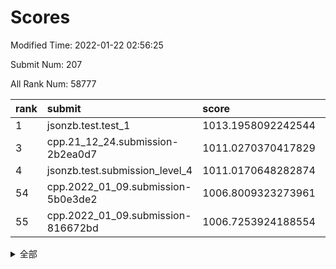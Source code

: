 # Scores

Modified Time: 2022-01-22 02:56:25

Submit Num: 207

All Rank Num: 58777

| rank |               submit               |       score        |       sigma        | pk_num |
| :--- | :--------------------------------- | :----------------- | :----------------- | :----- |
| 1    | jsonzb.test.test_1                 | 1013.1958092242544 | 0.7916819851628285 | 1135   |
| 3    | cpp.21_12_24.submission-2b2ea0d7   | 1011.0270370417829 | 0.7673978622537007 | 1135   |
| 4    | jsonzb.test.submission_level_4     | 1011.0170648282874 | 0.7737020491616131 | 1130   |
| 54   | cpp.2022_01_09.submission-5b0e3de2 | 1006.8009323273961 | 0.7321517851943132 | 1135   |
| 55   | cpp.2022_01_09.submission-816672bd | 1006.7253924188554 | 0.7274621743418153 | 1137   |


<details>
<summary>全部</summary>

| rank |                 submit                 |       score        |       sigma        | pk_num |
| :--- | :------------------------------------- | :----------------- | :----------------- | :----- |
| 1    | jsonzb.test.test_1                     | 1013.1958092242544 | 0.7916819851628285 | 1135   |
| 2    | gobigger.level_3.submission_level_3_15 | 1011.8378877942587 | 0.7650626624706892 | 1145   |
| 3    | cpp.21_12_24.submission-2b2ea0d7       | 1011.0270370417829 | 0.7673978622537007 | 1135   |
| 4    | jsonzb.test.submission_level_4         | 1011.0170648282874 | 0.7737020491616131 | 1130   |
| 5    | gobigger.level_3.submission_level_3_8  | 1011.01597141128   | 0.7536417939314897 | 1130   |
| 6    | gobigger.level_3.submission_level_3_3  | 1010.9139544012517 | 0.7598985637656457 | 1140   |
| 7    | gobigger.level_3.submission_level_3_11 | 1010.6404005644894 | 0.7746560114878859 | 1132   |
| 8    | gobigger.level_3.submission_level_3_42 | 1010.5252382436008 | 0.7932529276213116 | 1135   |
| 9    | gobigger.level_3.submission_level_3_5  | 1010.4706230455687 | 0.7734008784083399 | 1135   |
| 10   | gobigger.level_3.submission_level_3_30 | 1010.3921576017    | 0.7497406928728884 | 1135   |
| 11   | gobigger.level_3.submission_level_3_48 | 1010.3441629170283 | 0.7655034599019255 | 1138   |
| 12   | gobigger.level_3.submission_level_3_29 | 1010.3095925761075 | 0.7485043243339116 | 1135   |
| 13   | gobigger.level_3.submission_level_3_27 | 1010.2711904211523 | 0.7767336827683939 | 1139   |
| 14   | gobigger.level_3.submission_level_3_32 | 1010.2562899021617 | 0.7322099166595525 | 1136   |
| 15   | gobigger.level_3.submission_level_3_35 | 1010.2234641711716 | 0.7622650822521164 | 1136   |
| 16   | gobigger.level_3.submission_level_3_23 | 1010.0610569755542 | 0.746755171694908  | 1137   |
| 17   | gobigger.level_3.submission_level_3_26 | 1010.0340201821859 | 0.761568582269183  | 1139   |
| 18   | gobigger.level_3.submission_level_3_41 | 1010.0114199391949 | 0.7565336428632172 | 1140   |
| 19   | gobigger.level_3.submission_level_3_19 | 1009.9932357047152 | 0.7565590194644746 | 1137   |
| 20   | gobigger.level_3.submission_level_3_2  | 1009.9448887115384 | 0.7765206282360505 | 1136   |
| 21   | gobigger.level_3.submission_level_3_37 | 1009.9234906655809 | 0.7495514651871579 | 1134   |
| 22   | gobigger.level_3.submission_level_3_13 | 1009.894019101132  | 0.7719426975079872 | 1132   |
| 23   | gobigger.level_3.submission_level_3_0  | 1009.8787580263155 | 0.7691174149900889 | 1131   |
| 24   | gobigger.level_3.submission_level_3_40 | 1009.867068039552  | 0.7561482028401316 | 1140   |
| 25   | gobigger.level_3.submission_level_3_43 | 1009.858570971811  | 0.7451507317813576 | 1132   |
| 26   | gobigger.level_3.submission_level_3_24 | 1009.8288632388644 | 0.7499443894579174 | 1135   |
| 27   | gobigger.level_3.submission_level_3_21 | 1009.8041545390622 | 0.7537343025910178 | 1134   |
| 28   | gobigger.level_3.submission_level_3_4  | 1009.7667494838634 | 0.7572777878985846 | 1134   |
| 29   | gobigger.level_3.submission_level_3_9  | 1009.7647048739516 | 0.7629768335721221 | 1139   |
| 30   | gobigger.level_3.submission_level_3_38 | 1009.5913788056104 | 0.7432643278634307 | 1133   |
| 31   | gobigger.level_3.submission_level_3_25 | 1009.5634376595574 | 0.7862018704258048 | 1140   |
| 32   | gobigger.level_3.submission_level_3_1  | 1009.537949598968  | 0.7600845775863668 | 1132   |
| 33   | gobigger.level_3.submission_level_3_49 | 1009.5141971549458 | 0.7451370138258702 | 1131   |
| 34   | gobigger.level_3.submission_level_3_6  | 1009.4764485717999 | 0.7718123766937497 | 1137   |
| 35   | gobigger.level_3.submission_level_3_34 | 1009.4700441427497 | 0.7727664525654384 | 1133   |
| 36   | gobigger.level_3.submission_level_3_22 | 1009.4308218203008 | 0.7669425206715902 | 1138   |
| 37   | gobigger.level_3.submission_level_3_45 | 1009.2779886928547 | 0.7525851995426297 | 1134   |
| 38   | gobigger.level_3.submission_level_3_47 | 1009.2625368812395 | 0.7817429398252719 | 1133   |
| 39   | gobigger.level_3.submission_level_3_17 | 1009.2435836351311 | 0.7489019292110526 | 1136   |
| 40   | gobigger.level_3.submission_level_3_18 | 1009.2263770816546 | 0.750241147599841  | 1134   |
| 41   | gobigger.level_3.submission_level_3_10 | 1009.2232603799758 | 0.7438468121724126 | 1140   |
| 42   | gobigger.level_3.submission_level_3_46 | 1009.2047172421445 | 0.7487481829373929 | 1143   |
| 43   | gobigger.level_3.submission_level_3_39 | 1009.153298416924  | 0.7528756328955841 | 1136   |
| 44   | gobigger.level_3.submission_level_3_31 | 1009.1328542791604 | 0.7425632825584173 | 1136   |
| 45   | gobigger.level_3.submission_level_3_16 | 1009.1063414936642 | 0.7439850473864709 | 1136   |
| 46   | gobigger.level_3.submission_level_3_33 | 1009.0848032122015 | 0.7405409656916176 | 1130   |
| 47   | gobigger.level_3.submission_level_3_28 | 1009.0365813073253 | 0.7471757724720655 | 1137   |
| 48   | gobigger.level_3.submission_level_3_44 | 1009.0219132234454 | 0.7559683496534649 | 1140   |
| 49   | gobigger.level_3.submission_level_3_7  | 1008.8209989114628 | 0.75776682436191   | 1131   |
| 50   | gobigger.level_3.submission_level_3_14 | 1008.4731132690156 | 0.7499271969751393 | 1138   |
| 51   | gobigger.level_3.submission_level_3_12 | 1008.3186319662906 | 0.7423207297987722 | 1136   |
| 52   | gobigger.level_3.submission_level_3_20 | 1007.9741155524542 | 0.7282937259094329 | 1138   |
| 53   | gobigger.level_3.submission_level_3_36 | 1007.7264505837566 | 0.7422225402733195 | 1135   |
| 54   | cpp.2022_01_09.submission-5b0e3de2     | 1006.8009323273961 | 0.7321517851943132 | 1135   |
| 55   | cpp.2022_01_09.submission-816672bd     | 1006.7253924188554 | 0.7274621743418153 | 1137   |
| 56   | gobigger.level_1.submission_level_1_39 | 1005.540666722743  | 0.7185107196489271 | 1132   |
| 57   | gobigger.level_1.submission_level_1_41 | 1004.8853727623891 | 0.7129070809649987 | 1138   |
| 58   | gobigger.level_1.submission_level_1_11 | 1004.7253010629632 | 0.715903552253593  | 1143   |
| 59   | gobigger.level_1.submission_level_1_17 | 1004.3854113256964 | 0.7107890769721186 | 1137   |
| 60   | gobigger.level_1.submission_level_1_26 | 1004.348596658014  | 0.7195179576334556 | 1138   |
| 61   | gobigger.level_1.submission_level_1_24 | 1004.3368886964622 | 0.7320482452796253 | 1134   |
| 62   | gobigger.level_1.submission_level_1_47 | 1004.0148283913537 | 0.7184992102341461 | 1137   |
| 63   | gobigger.level_1.submission_level_1_4  | 1004.0129165147218 | 0.7167520256322195 | 1140   |
| 64   | gobigger.level_1.submission_level_1_49 | 1003.8708226672733 | 0.7234119848432432 | 1137   |
| 65   | gobigger.level_1.submission_level_1_18 | 1003.8006312311567 | 0.709925992266052  | 1138   |
| 66   | gobigger.level_1.submission_level_1_7  | 1003.7678006268841 | 0.7211093730533576 | 1138   |
| 67   | gobigger.level_1.submission_level_1_15 | 1003.711895241592  | 0.7202982278951237 | 1138   |
| 68   | gobigger.level_1.submission_level_1_29 | 1003.6972085478825 | 0.7190783591559655 | 1139   |
| 69   | gobigger.level_1.submission_level_1_43 | 1003.6870738980064 | 0.7045571933376575 | 1133   |
| 70   | gobigger.level_1.submission_level_1_37 | 1003.6774006497872 | 0.7088537273302892 | 1140   |
| 71   | gobigger.level_1.submission_level_1_13 | 1003.6664239545044 | 0.7187908947835517 | 1136   |
| 72   | gobigger.level_1.submission_level_1_33 | 1003.6617857104404 | 0.7122759678382413 | 1142   |
| 73   | gobigger.level_1.submission_level_1_3  | 1003.6012084309733 | 0.7195733298092284 | 1134   |
| 74   | gobigger.level_1.submission_level_1_42 | 1003.5399178075085 | 0.719566946779881  | 1132   |
| 75   | gobigger.level_1.submission_level_1_28 | 1003.4993004146739 | 0.7241694501295456 | 1137   |
| 76   | gobigger.level_1.submission_level_1_27 | 1003.4927952845547 | 0.713418699301121  | 1141   |
| 77   | gobigger.level_1.submission_level_1_20 | 1003.454035270632  | 0.7186821894348686 | 1132   |
| 78   | gobigger.level_1.submission_level_1_6  | 1003.4436317574314 | 0.7080215043246992 | 1139   |
| 79   | gobigger.level_1.submission_level_1_12 | 1003.4308184705568 | 0.7148719392294902 | 1135   |
| 80   | gobigger.level_1.submission_level_1_35 | 1003.4060493174549 | 0.7185032887889133 | 1143   |
| 81   | gobigger.level_1.submission_level_1_32 | 1003.2920852243983 | 0.7157672469008441 | 1136   |
| 82   | gobigger.level_1.submission_level_1_14 | 1003.2881069372908 | 0.7084853555016399 | 1134   |
| 83   | gobigger.level_1.submission_level_1_1  | 1003.2574411277362 | 0.701997814966475  | 1137   |
| 84   | gobigger.level_1.submission_level_1_34 | 1003.2519336444867 | 0.7153529586232122 | 1139   |
| 85   | gobigger.level_1.submission_level_1_8  | 1003.2389656442615 | 0.7221381125693894 | 1135   |
| 86   | gobigger.level_1.submission_level_1_31 | 1003.2208509645016 | 0.7114135125123557 | 1135   |
| 87   | gobigger.level_1.submission_level_1_0  | 1003.2202471769386 | 0.7098851682344857 | 1135   |
| 88   | gobigger.level_1.submission_level_1_45 | 1003.2117174092925 | 0.7154576535513312 | 1136   |
| 89   | gobigger.level_1.submission_level_1_2  | 1003.1869801215404 | 0.7183793394687212 | 1135   |
| 90   | gobigger.level_1.submission_level_1_22 | 1003.1566147043803 | 0.7234031467672676 | 1140   |
| 91   | gobigger.level_1.submission_level_1_16 | 1003.1455672146848 | 0.7066658051357326 | 1135   |
| 92   | gobigger.level_1.submission_level_1_46 | 1003.0544152869027 | 0.7114719172159321 | 1136   |
| 93   | gobigger.level_1.submission_level_1_23 | 1003.0006338112795 | 0.7109754571680484 | 1137   |
| 94   | gobigger.level_1.submission_level_1_21 | 1002.9577980453183 | 0.720353656085659  | 1140   |
| 95   | gobigger.level_1.submission_level_1_30 | 1002.7042096276338 | 0.7183458407538637 | 1133   |
| 96   | gobigger.level_1.submission_level_1_10 | 1002.6011301997928 | 0.7146973461260432 | 1132   |
| 97   | gobigger.level_1.submission_level_1_48 | 1002.4681074838562 | 0.7157416281091771 | 1130   |
| 98   | gobigger.level_1.submission_level_1_25 | 1002.4452183502292 | 0.7126102045264185 | 1134   |
| 99   | gobigger.level_1.submission_level_1_9  | 1002.436470020411  | 0.7043202907926236 | 1136   |
| 100  | gobigger.level_1.submission_level_1_5  | 1002.2555050242249 | 0.717392268221471  | 1140   |
| 101  | gobigger.level_1.submission_level_1_19 | 1002.2469915392626 | 0.7220351323298408 | 1138   |
| 102  | gobigger.level_1.submission_level_1_36 | 1002.1788752928657 | 0.7148259021836433 | 1133   |
| 103  | gobigger.level_1.submission_level_1_40 | 1002.1480921318669 | 0.7084414385196681 | 1134   |
| 104  | gobigger.level_1.submission_level_1_38 | 1001.9687069884587 | 0.7100729762005337 | 1137   |
| 105  | gobigger.level_1.submission_level_1_44 | 1001.9531718766452 | 0.7181095713898518 | 1137   |
| 106  | gobigger.random.submission_random_14   | 998.1692087209469  | 0.7090074777678131 | 1139   |
| 107  | gobigger.random.submission_random_2    | 997.6344351242556  | 0.7094819604266485 | 1135   |
| 108  | gobigger.random.submission_random_8    | 997.0601546273699  | 0.7069941223606275 | 1142   |
| 109  | gobigger.random.submission_random_12   | 996.9353913755059  | 0.7052815801161694 | 1131   |
| 110  | gobigger.random.submission_random_19   | 996.7378664882585  | 0.7198438151641451 | 1135   |
| 111  | gobigger.random.submission_random_40   | 996.6733436835575  | 0.7255273181064512 | 1137   |
| 112  | gobigger.random.submission_random_31   | 996.6461323835738  | 0.7102030138796804 | 1137   |
| 113  | gobigger.random.submission_random_23   | 996.6317534178347  | 0.7159126997384774 | 1139   |
| 114  | gobigger.random.submission_random_26   | 996.4392856301824  | 0.7092084141399231 | 1133   |
| 115  | gobigger.random.submission_random_20   | 996.3405686515694  | 0.7178117698392568 | 1132   |
| 116  | gobigger.random.submission_random_1    | 996.2785817160168  | 0.7065612935371702 | 1136   |
| 117  | gobigger.random.submission_random_0    | 996.2561495346811  | 0.734805948897144  | 1135   |
| 118  | gobigger.random.submission_random_21   | 996.2310320558603  | 0.7084217648082118 | 1133   |
| 119  | gobigger.random.submission_random_16   | 996.190563675179   | 0.7103287109566714 | 1139   |
| 120  | gobigger.random.submission_random_24   | 996.1658719072796  | 0.7080588494685023 | 1135   |
| 121  | gobigger.random.submission_random_22   | 996.1448084677991  | 0.7153791600473832 | 1139   |
| 122  | gobigger.random.submission_random_25   | 996.1409650281776  | 0.6901938846549018 | 1134   |
| 123  | gobigger.random.submission_random_46   | 996.0850711346018  | 0.7144338010597314 | 1137   |
| 124  | gobigger.random.submission_random_43   | 996.062220453683   | 0.7150908210970061 | 1138   |
| 125  | gobigger.random.submission_random_32   | 995.9514819297124  | 0.7083043427557789 | 1138   |
| 126  | gobigger.random.submission_random_9    | 995.9142487222196  | 0.711694111479134  | 1133   |
| 127  | gobigger.random.submission_random_18   | 995.8545706105555  | 0.7086715004576684 | 1132   |
| 128  | gobigger.random.submission_random_15   | 995.7682334552237  | 0.7028203558521353 | 1134   |
| 129  | gobigger.random.submission_random_13   | 995.7586037145709  | 0.7245028741131432 | 1131   |
| 130  | gobigger.random.submission_random_34   | 995.7451074297124  | 0.7267023223838239 | 1138   |
| 131  | gobigger.random.submission_random_29   | 995.7300962004978  | 0.7078395639784764 | 1135   |
| 132  | gobigger.random.submission_random_3    | 995.7082339596519  | 0.7110223564890257 | 1134   |
| 133  | gobigger.random.submission_random_41   | 995.6299283617523  | 0.7153106790934769 | 1138   |
| 134  | gobigger.random.submission_random_42   | 995.5700463823988  | 0.7148924429604275 | 1131   |
| 135  | gobigger.random.submission_random_33   | 995.4353677496987  | 0.7149923947515509 | 1135   |
| 136  | gobigger.random.submission_random_6    | 995.3785003770224  | 0.7114351825665244 | 1138   |
| 137  | gobigger.random.submission_random_45   | 995.3782402722994  | 0.7178916526456894 | 1138   |
| 138  | gobigger.random.submission_random_30   | 995.3651185236205  | 0.7181913843106139 | 1137   |
| 139  | gobigger.random.submission_random_38   | 995.3359312830729  | 0.6994133273166385 | 1137   |
| 140  | gobigger.random.submission_random_17   | 995.3208003571176  | 0.710169324004641  | 1134   |
| 141  | gobigger.random.submission_random_10   | 995.3072632329539  | 0.721397858009166  | 1136   |
| 142  | gobigger.random.submission_random_44   | 995.2539852251602  | 0.7193078868203102 | 1136   |
| 143  | gobigger.random.submission_random_47   | 995.1848565251503  | 0.7263176620191095 | 1134   |
| 144  | gobigger.random.submission_random_49   | 995.1665683761432  | 0.7213604503625249 | 1130   |
| 145  | gobigger.random.submission_random_4    | 995.1406406921624  | 0.7146413039556448 | 1132   |
| 146  | gobigger.random.submission_random_35   | 995.0942001007132  | 0.7183800160429115 | 1142   |
| 147  | gobigger.random.submission_random_36   | 995.0388044491195  | 0.7133000877709433 | 1133   |
| 148  | gobigger.random.submission_random_37   | 995.0125989261895  | 0.7105968010092181 | 1131   |
| 149  | gobigger.random.submission_random_48   | 994.9751362094423  | 0.7361666667353826 | 1137   |
| 150  | gobigger.random.submission_random_7    | 994.9332029315395  | 0.7154903725643644 | 1134   |
| 151  | gobigger.random.submission_random_27   | 994.8892231021712  | 0.7066380636696381 | 1134   |
| 152  | gobigger.random.submission_random_28   | 994.8249854078849  | 0.7087414496379798 | 1136   |
| 153  | gobigger.random.submission_random_11   | 994.6875214805384  | 0.7214317282455563 | 1133   |
| 154  | gobigger.random.submission_random_5    | 994.6436875068167  | 0.7224438922855525 | 1137   |
| 155  | gobigger.random.submission_random_39   | 994.2297523208842  | 0.7060540809536425 | 1135   |
| 156  | gobigger.level_2.submission_level_2_35 | 993.7278335817522  | 0.7347938013737322 | 1132   |
| 157  | gobigger.level_2.submission_level_2_49 | 993.6958889975323  | 0.7385031436820022 | 1131   |
| 158  | gobigger.level_2.submission_level_2_4  | 993.4374341147378  | 0.7346026298127123 | 1130   |
| 159  | gobigger.level_2.submission_level_2_44 | 993.4083747515729  | 0.7503192787822996 | 1135   |
| 160  | gobigger.level_2.submission_level_2_11 | 993.3827180116571  | 0.7267533983208905 | 1134   |
| 161  | gobigger.level_2.submission_level_2_5  | 993.252927803446   | 0.73016457210657   | 1137   |
| 162  | gobigger.level_2.submission_level_2_6  | 993.2373695638033  | 0.7380526621792085 | 1139   |
| 163  | gobigger.level_2.submission_level_2_30 | 993.0766925219602  | 0.7223143773016898 | 1135   |
| 164  | gobigger.level_2.submission_level_2_9  | 992.9296967082364  | 0.7385494006629312 | 1134   |
| 165  | gobigger.level_2.submission_level_2_1  | 992.926451721417   | 0.74521846704421   | 1133   |
| 166  | gobigger.level_2.submission_level_2_24 | 992.8970263168986  | 0.7311187307693644 | 1136   |
| 167  | gobigger.level_2.submission_level_2_48 | 992.8096559108612  | 0.7464313506883569 | 1136   |
| 168  | gobigger.level_2.submission_level_2_29 | 992.8063059857618  | 0.7474024701123051 | 1137   |
| 169  | gobigger.level_2.submission_level_2_21 | 992.79277544596    | 0.7276139584586546 | 1138   |
| 170  | gobigger.level_2.submission_level_2_32 | 992.7685224612552  | 0.7454655137022684 | 1134   |
| 171  | gobigger.level_2.submission_level_2_26 | 992.7672148593069  | 0.7264255710196225 | 1137   |
| 172  | gobigger.level_2.submission_level_2_43 | 992.7327296753184  | 0.7378773747095354 | 1138   |
| 173  | gobigger.level_2.submission_level_2_39 | 992.6219664633896  | 0.761898076351762  | 1137   |
| 174  | gobigger.level_2.submission_level_2_12 | 992.6097654536023  | 0.7309608690367321 | 1131   |
| 175  | gobigger.level_2.submission_level_2_20 | 992.6077779272729  | 0.7386289547484983 | 1139   |
| 176  | gobigger.level_2.submission_level_2_40 | 992.6037697572515  | 0.7450270570170003 | 1126   |
| 177  | gobigger.level_2.submission_level_2_36 | 992.5964832169791  | 0.7319212575535345 | 1132   |
| 178  | gobigger.level_2.submission_level_2_34 | 992.5213027773952  | 0.7383525487505799 | 1138   |
| 179  | gobigger.level_2.submission_level_2_8  | 992.4664404919865  | 0.7363655037964618 | 1134   |
| 180  | gobigger.level_2.submission_level_2_7  | 992.4231627098898  | 0.7471495752069459 | 1140   |
| 181  | gobigger.level_2.submission_level_2_38 | 992.2248852710736  | 0.7473232049337045 | 1135   |
| 182  | gobigger.level_2.submission_level_2_46 | 992.1003538509536  | 0.7337896696447164 | 1132   |
| 183  | gobigger.level_2.submission_level_2_22 | 991.9873591508706  | 0.7642226390302523 | 1138   |
| 184  | gobigger.level_2.submission_level_2_17 | 991.9821724526121  | 0.760152705008633  | 1138   |
| 185  | gobigger.level_2.submission_level_2_10 | 991.9773099994168  | 0.732596334050374  | 1136   |
| 186  | gobigger.level_2.submission_level_2_42 | 991.9408212586602  | 0.739622245292953  | 1137   |
| 187  | gobigger.level_2.submission_level_2_33 | 991.9393240430625  | 0.7339800364614891 | 1140   |
| 188  | gobigger.level_2.submission_level_2_15 | 991.9182614803299  | 0.7377667045817583 | 1134   |
| 189  | gobigger.level_2.submission_level_2_45 | 991.8685215816726  | 0.7538924274288517 | 1138   |
| 190  | gobigger.level_2.submission_level_2_3  | 991.7838098050785  | 0.7678534040403853 | 1138   |
| 191  | gobigger.level_2.submission_level_2_23 | 991.7155706247627  | 0.7541568109740473 | 1133   |
| 192  | gobigger.level_2.submission_level_2_37 | 991.691020123194   | 0.7438082179509584 | 1136   |
| 193  | gobigger.level_2.submission_level_2_41 | 991.5444923110304  | 0.762805006941985  | 1138   |
| 194  | gobigger.level_2.submission_level_2_2  | 991.5026103916465  | 0.7508579379563611 | 1131   |
| 195  | gobigger.level_2.submission_level_2_31 | 991.3336409962204  | 0.7636569701367348 | 1127   |
| 196  | gobigger.level_2.submission_level_2_47 | 991.2563484436661  | 0.7490591451538482 | 1137   |
| 197  | gobigger.level_2.submission_level_2_0  | 991.1276197496551  | 0.7552069634456675 | 1137   |
| 198  | gobigger.level_2.submission_level_2_27 | 991.0955028594127  | 0.7533953858025214 | 1140   |
| 199  | gobigger.level_2.submission_level_2_14 | 990.9412736387787  | 0.768817578977895  | 1132   |
| 200  | gobigger.level_2.submission_level_2_18 | 990.9174193027859  | 0.7594677120625444 | 1140   |
| 201  | gobigger.level_2.submission_level_2_28 | 990.8218992130076  | 0.7475276673718598 | 1134   |
| 202  | gobigger.level_2.submission_level_2_19 | 990.790709494732   | 0.7559890323126005 | 1135   |
| 203  | gobigger.level_2.submission_level_2_25 | 990.5599531830592  | 0.7508427490549252 | 1139   |
| 204  | gobigger.level_2.submission_level_2_16 | 990.469534879829   | 0.7640356755522252 | 1137   |
| 205  | gobigger.level_2.submission_level_2_13 | 990.4032693688797  | 0.7793522780615662 | 1140   |
| 206  | gobigger.none.submission_none_0        | 977.0109716848616  | 1.3510275778127536 | 1141   |
| 207  | gobigger.none.submission_none_1        | 975.9616864670625  | 1.463870378529254  | 1134   |

</details>